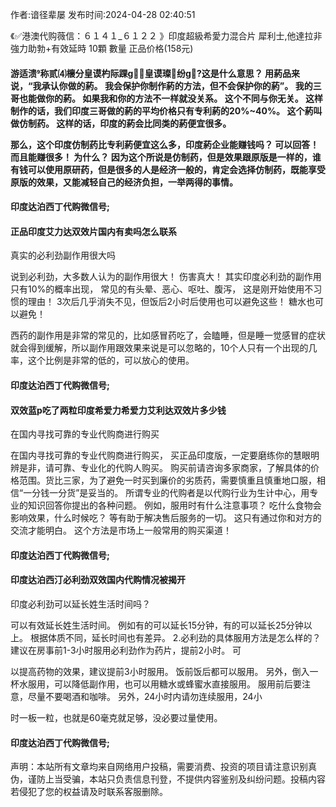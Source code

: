 <p>作者:谙径辈屡 发布时间:2024-04-28 02:40:51</p>
<p>《✅港澳代购薇信：６１４１_６１２２ 》印度超級希愛力混合片 犀利士,他達拉非 強力助勃+有效延時 10顆 數量 正品价格(158元) </p>
									<h4>游适溃称贰⑷櫰分皇谟杓际踝ɡ皇谟璨纷ɡ?这是什么意思？ 用葯品来说，“我承认你做的葯。 我会保护你制作葯的方法，但不会保护你的葯”。 我的三哥也能做你的葯。 如果我和你的方法不一样就没关系。 这个不同与你无关。 这样制作的话，我们印度三哥做的葯的平均价格只有专利葯的20%~40%。 这个葯叫做仿制药。 这样的话，印度的葯会比同类的葯便宜很多。</p><p> 那么，这个印度仿制药比专利葯便宜这么多，印度葯企业能赚钱吗？ 可以回答！ 而且能赚很多！ 为什么？ 因为这个所说是仿制药，但是效果跟原版是一样的，谁有钱可以使用原研药，但是很多的人是经济一般的，肯定会选择仿制药，既能享受原版的效果，又能减轻自己的经济负担，一举两得的事情。</p><p></p><h4>	印度达泊西丁代购微信号;</h4><p></p><h4>正品印度艾力达双效片国内有卖吗怎么联系</h4><p>真实的必利劲副作用很大吗</p><p> 说到必利劲，大多数人认为的副作用很大！ 伤害真大！ 其实印度必利劲的副作用只有10%的概率出现， 常见的有头晕、恶心、呕吐、腹泻， 这是刚开始使用不习惯的理由！ 3次后几乎消失不见，但饭后2小时后使用也可以避免这些！ 糖水也可以避免！</p><p> 西药的副作用是非常的常见的，比如感冒药吃了，会瞌睡，但是睡一觉感冒的症状就会得到缓解，所以副作用跟效果来说是可以忽略的，10个人只有一个出现的几率，这个比例是非常的低的，可以放心的使用。</p><p></p><h4>	印度达泊西丁代购微信号;</h4><p></p><h4>双效蓝p吃了两粒印度希爱力希爱力艾利达双效片多少钱</h4><p>在国内寻找可靠的专业代购商进行购买</p><p>   在国内寻找可靠的专业代购商进行购买， 买正品印度版，一定要磨练你的慧眼明辨是非，请可靠、专业化的代购人购买。 购买前请咨询多家商家，了解具体的价格范围。货比三家，为了避免一时买到廉价的劣质药，需要慎重且慎重地口服，相信“一分钱一分货”是妥当的。 所谓专业的代购者是以代购行业为生计中心，用专业的知识回答你提出的各种问题。 例如，服用时有什么注意事项？ 吃什么食物会影响效果，什么时候吃？ 等有助于解决售后服务的一切。 这只有通过你和对方的交流才能明白。 这个方法是市场上一般常用的购买渠道！</p><p></p><h4>	印度达泊西丁代购微信号;</h4><p></p><h4>印度达泊西汀必利劲双效国内代购情况被揭开</h4><p>印度必利劲可以延长姓生活时间吗？</p><p> 可以有效延长姓生活时间。 例如有的可以延长15分钟，有的可以延长25分钟以上。 根据体质不同，延长时间也有差异。 2.必利劲的具体服用方法是怎么样的？ 建议在房事前1-3小时服用必利劲作为药片，提前2小时。 可</p><p>以提高药物的效果，建议提前3小时服用。 饭前饭后都可以服用。 另外，倒入一杯水服用，可以降低副作用，也可以用糖水或蜂蜜水直接服用。 服用前后要注意，尽量不要喝酒和咖啡。 另外，24小时内请勿连续服用，24小</p><p>时一板一粒，也就是60毫克就足够，没必要过量使用。</p><p></p><h4>	印度达泊西丁代购微信号;</h4>				声明：本站所有文章均来自网络用户投稿，需要消费、投资的项目请注意识别真伪，谨防上当受骗，本站只负责信息刊登，不提供内容鉴别及纠纷问题。投稿内容若侵犯了您的权益请及时联系客服删除。				
